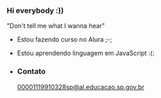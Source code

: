 ### Hi everybody :))

"Don't tell me what I wanna hear"

- Estou fazendo curso no Alura ;-;
- Estou aprendendo linguagem em JavaScript :(:

- ### Contato

  00001119910328sp@al.educacao.sp.gov.br


  
  
  
  
